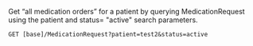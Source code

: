 Get “all medication orders” for a patient by querying MedicationRequest using the patient and status= "active" search parameters.


    GET [base]/MedicationRequest?patient=test2&status=active
